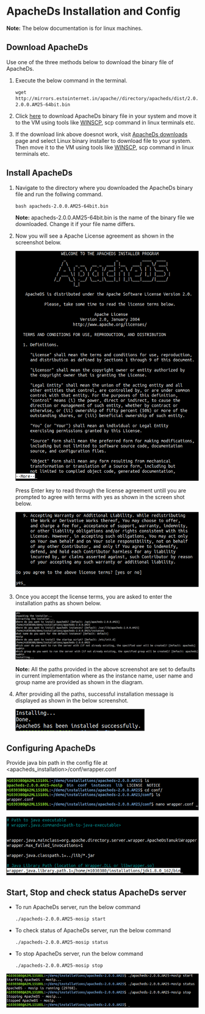 # ApacheDs Installation and Config

**Note:** The below documentation is for linux machines.

## Download ApacheDs

Use one of the three methods below to download the binary file of ApacheDs.

1. Execute the below command in the terminal.

    ```shell
    wget http://mirrors.estointernet.in/apache//directory/apacheds/dist/2.0.0.AM25/apacheds-2.0.0.AM25-64bit.bin
    ```

2. Click [here](http://mirrors.estointernet.in/apache//directory/apacheds/dist/2.0.0.AM25/apacheds-2.0.0.AM25-64bit.bin) to download ApacheDs binary file in your system and move it to the VM using tools like [WINSCP](https://winscp.net/eng/download.php), scp command in linux terminals etc.

3. If the download link above doesnot work, visit [ApacheDs downloads](https://directory.apache.org/apacheds/downloads.html) page and select Linux binary installer to download file to your system. Then move it to the VM using tools like [WINSCP](https://winscp.net/eng/download.php), scp command in linux terminals etc.

## Install ApacheDs

1. Navigate to the directory where you downloaded the ApacheDs binary file and run the follwing command.

    ```shell
    bash apacheds-2.0.0.AM25-64bit.bin
    ```

    **Note:** apacheds-2.0.0.AM25-64bit.bin is the name of the binary file we downloaded. Change it if your file name differs.

2. Now you will see a Apache License agreement as shown in the screenshot below.

    ![apacheds-installation-1](_images/arch_diagrams/auth/apacheds-installation-1.png)

    Press Enter key to read through the license agreement untill you are prompted to agree with terms with yes as shown in the screen shot below.

    ![apacheds-installation-2](_images/arch_diagrams/auth/apacheds-installation-2.png)

3. Once you accept the license terms, you are asked to enter the installation paths as shown below.

    ![apacheds-installation-3](_images/arch_diagrams/auth/apacheds-installation-3.png)

    **Note:** All the paths provided in the above screenshot are set to defaults in current implementation where as the instance name, user name and group name are provided as shown in the diagram.

4. After providing all the paths, successful installation message is displayed as shown in the below screenshot.

    ![apacheds-installation-4](_images/arch_diagrams/auth/apacheds-installation-4.png)

## Configuring ApacheDs

Provide java bin path in the config file at <apacheds_installation>/conf/wrapper.conf

![apacheds-installation-5](_images/arch_diagrams/auth/apacheds-installation-5.png)

![apacheds-installation-6](_images/arch_diagrams/auth/apacheds-installation-6.png)

## Start, Stop and check status ApacheDs server

* To run ApacheDs server, run the below command

    ```shell
    ./apacheds-2.0.0.AM25-mosip start
    ```

* To check status of ApacheDs server, run the below command

    ```shell
    ./apacheds-2.0.0.AM25-mosip status
    ```

* To stop ApacheDs server, run the below command

    ```shell
    ./apacheds-2.0.0.AM25-mosip stop
    ```

![apacheds-installation-7](_images/arch_diagrams/auth/apacheds-installation-7.png)